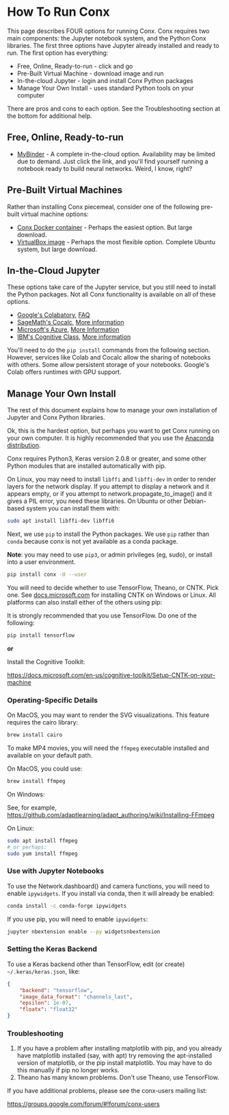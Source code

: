 # How To Run Conx

This page describes FOUR options for running Conx. Conx requires two main components: the Jupyter notebook system, and the Python Conx libraries. The first three options have Jupyter already installed and ready to run. The first option has everything:

* Free, Online, Ready-to-run - click and go
* Pre-Built Virtual Machine - download image and run
* In-the-cloud Jupyter - login and install Conx Python packages
* Manage Your Own Install - uses standard Python tools on your computer

There are pros and cons to each option. See the Troubleshooting section at the bottom for additional help.

## Free, Online, Ready-to-run

* [MyBinder](https://mybinder.org/v2/gh/Calysto/conx/master?filepath=binder%2Findex.ipynb) - A complete in-the-cloud option. Availability may be limited due to demand. Just click the link, and you'll find yourself running a notebook ready to build neural networks. Weird, I know, right?

## Pre-Built Virtual Machines

Rather than installing Conx piecemeal, consider one of the following pre-built virtual machine options:

* [Conx Docker container](Docker.md) - Perhaps the easiest option. But large download.
* [VirtualBox image](VirtualBox.md) - Perhaps the most flexible option. Complete Ubuntu system, but large download.

## In-the-Cloud Jupyter

These options take care of the Jupyter service, but you still need to install the Python packages. Not all Conx functionality is available on all of these options.

* [Google's Colabatory](http://colab.research.google.com), [FAQ](https://research.google.com/colaboratory/faq.html)
* [SageMath's Cocalc](http://cocalc.com), [More information](https://cocalc.com/help?session=default)
* [Microsoft's Azure](https://notebooks.azure.com/), [More Information](https://notebooks.azure.com/help)
* [IBM's Cognitive Class](https://datascientistworkbench.com/), [More information](http://support.datascientistworkbench.com/knowledgebase)

You'll need to do the `pip install` commands from the following section. However, services like Colab and Cocalc allow the sharing of notebooks with others. Some allow persistent storage of your notebooks. Google's Colab offers runtimes with GPU support.

## Manage Your Own Install

The rest of this document explains how to manage your own installation of Jupyter and Conx Python libraries.

Ok, this is the hardest option, but perhaps you want to get Conx running on your own computer. It is highly recommended that you use the [Anaconda distribution](https://www.anaconda.com/distribution/).

Conx requires Python3, Keras version 2.0.8 or greater, and some other Python modules that are installed automatically with pip.

On Linux, you may need to install `libffi` and `libffi-dev` in order to render layers for the network display. If you attempt to display a network and it appears empty, or if you attempt to network.propagate_to_image() and it gives a PIL error, you need these libraries. On Ubuntu or other Debian-based system you can install them with:

```bash
sudo apt install libffi-dev libffi6
```
Next, we use `pip` to install the Python packages. We use `pip` rather than `conda` because conx is not yet available as a conda package.

**Note**: you may need to use `pip3`, or admin privileges (eg, sudo), or install into a user environment.

```bash
pip install conx -U --user
```

You will need to decide whether to use TensorFlow, Theano, or CNTK. Pick one. See [docs.microsoft.com](https://docs.microsoft.com/en-us/cognitive-toolkit/Setup-CNTK-on-your-machine) for installing CNTK on Windows or Linux. All platforms can also install either of the others using pip:

It is strongly recommended that you use TensorFlow. Do one of the following:

```bash
pip install tensorflow
```

**or**

Install the Cognitive Toolkit:

https://docs.microsoft.com/en-us/cognitive-toolkit/Setup-CNTK-on-your-machine

### Operating-Specific Details

On MacOS, you may want to render the SVG visualizations. This feature requires the cairo library:

```bash
brew install cairo
```

To make MP4 movies, you will need the `ffmpeg` executable installed and available on your default path.

On MacOS, you could use:

```bash
brew install ffmpeg
```

On Windows:

See, for example, https://github.com/adaptlearning/adapt_authoring/wiki/Installing-FFmpeg

On Linux:

```bash
sudo apt install ffmpeg
# or perhaps:
sudo yum install ffmpeg
```

### Use with Jupyter Notebooks

To use the Network.dashboard() and camera functions, you will need to enable `ipywidgets`. If you install via conda, then it will already be enabled:

``` bash
conda install -c conda-forge ipywidgets
```

If you use pip, you will need to enable `ipywidgets`:

``` bash
jupyter nbextension enable --py widgetsnbextension
```

### Setting the Keras Backend

To use a Keras backend other than TensorFlow, edit (or create) `~/.keras/keras.json`, like:

```json
{
    "backend": "tensorflow",
    "image_data_format": "channels_last",
    "epsilon": 1e-07,
    "floatx": "float32"
}
```

### Troubleshooting

1. If you have a problem after installing matplotlib with pip, and you already have matplotlib installed (say, with apt) try removing the apt-installed version of matplotlib, or the pip install matplotlib. You may have to do this manually if pip no longer works.
2. Theano has many known problems. Don't use Theano, use TensorFlow.

If you have additional problems, please see the conx-users mailing list:

https://groups.google.com/forum/#!forum/conx-users
